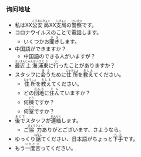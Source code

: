 ### 询问地址

- 私はXX<ruby>公安<rt>こうあん</rt></ruby><ruby>局<rt>きょく</rt></ruby>XX<ruby>支局<rt>しきょく</rt></ruby>の<ruby>警察<rt>けいさつ</rt></ruby>です。
- コロナウイルスのことで電話します。
  - いくつかお<ruby>聞き<rt>きき</rt></ruby>します。
- 中国語ができますか？
  - 中国語のできる人がいますが？
- <ruby>最近<rt>さいきん</rt></ruby><ruby>上海<rt>しゃんはい</rt></ruby><ruby>浦東<rt>ほとう</rt></ruby>に<ruby>行<rt>い</rt></ruby>ったことがありますか？
- スタッフに<ruby>会う<rt>あう</rt></ruby>ために<ruby>住所<rt>じゅうしょ</rt></ruby>を<ruby>教え<rt>おしえ</rt></ruby>てください。
  - <ruby>住所<rt>じゅうしょ</rt></ruby>を<ruby>教え<rt>おしえ</rt></ruby>てください。
  - どの<ruby>団地<rt>だんち</rt></ruby>に<ruby>住ん<rt>すん</rt></ruby>ていますか？
  - 何<ruby>棟<rt>とう</rt></ruby>ですか？
  - 何<ruby>室<rt>しつ</rt></ruby>ですか？
- <ruby>後で<rt>あとで</rt></ruby>スタッフが<ruby>連絡<rt>れんらく</rt></ruby>します。
  - ご<ruby>協力<rt>きょうりょく</rt></ruby>ありがとございます、さようなら。
- ゆっくり<ruby>話<rt>はなし</rt></ruby>てください、日本語がちょっと<ruby>下手<rt>へた</rt></ruby>です。
- もう<ruby>一度<rt>いちど</rt></ruby><ruby>言<rt>い</rt></ruby>ってください。
